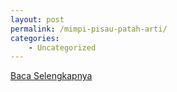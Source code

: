 ```yaml
---
layout: post
permalink: /mimpi-pisau-patah-arti/
categories:
    - Uncategorized
---
```


[Baca Selengkapnya](/08)